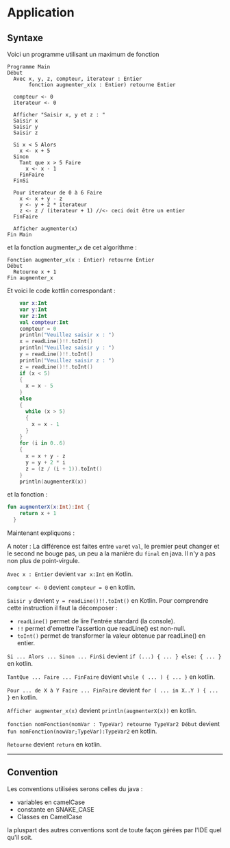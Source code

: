 # Application

## Syntaxe
Voici un programme utilisant un maximum de fonction
```
Programme Main
Début
  Avec x, y, z, compteur, iterateur : Entier
       fonction augmenter_x(x : Entier) retourne Entier

  compteur <- 0
  iterateur <- 0

  Afficher "Saisir x, y et z : "
  Saisir x
  Saisir y
  Saisir z

  Si x < 5 Alors
    x <- x + 5
  Sinon
    Tant que x > 5 Faire
      x <- x - 1
    FinFaire
  FinSi

  Pour iterateur de 0 à 6 Faire
    x <- x + y - z
    y <- y + 2 * iterateur
    z <- z / (iterateur + 1) //<- ceci doit être un entier
  FinFaire
  
  Afficher augmenter(x)
Fin Main
```
et la fonction augmenter_x de cet algorithme :
```
Fonction augmenter_x(x : Entier) retourne Entier
Début
  Retourne x + 1
Fin augmenter_x
```

Et voici le code kottlin correspondant :
```kotlin
    var x:Int
    var y:Int
    var z:Int
    val compteur:Int
    compteur = 0
    println("Veuillez saisir x : ")
    x = readLine()!!.toInt()
    println("Veuillez saisir y : ")
    y = readLine()!!.toInt()
    println("Veuillez saisir z : ")
    z = readLine()!!.toInt()
    if (x < 5)
    {
      x = x - 5
    }
    else
    {
      while (x > 5)
      {
        x = x - 1
      }
    }
    for (i in 0..6)
    {
      x = x + y - z
      y = y + 2 * i
      z = (z / (i + 1)).toInt()
    }
    println(augmenterX(x))
```
et la fonction :
```kotlin
fun augmenterX(x:Int):Int {
    return x + 1
  }
```
Maintenant expliquons :

A noter : La différence est faites entre `var`et `val`, le premier peut changer et le second ne bouge pas, un peu a la manière du `final` en java. Il n'y a pas non plus de point-virgule.

`Avec x : Entier` devient `var x:Int` en Kotlin.

`compteur <- 0` devient `compteur = 0` en kotlin.

`Saisir y` devient `y = readLine()!!.toInt()` en Kotlin. Pour comprendre cette instruction il faut la décomposer :
- `readLine()` permet de lire l'entrée standard (la console).
- `!!` permet d'emettre l'assertion que readLine() est non-null.
- `toInt()` permet de transformer la valeur obtenue par readLine() en entier.

`Si ... Alors ... Sinon ... FinSi` devient `if (...) { ... } else: { ... }` en kotlin.

`TantQue ... Faire ... FinFaire` devient `while ( ... ) { ... }` en kotlin.

`Pour ... de X à Y Faire ... FinFaire` devient `for ( ... in X..Y ) { ... }` en kotlin.

`Afficher augmenter_x(x)` devient `println(augmenterX(x))` en kotlin.

`fonction nomFonction(nomVar : TypeVar) retourne TypeVar2 Début` devient `fun nomFonction(nowVar;TypeVar):TypeVar2` en kotlin.

`Retourne` devient `return` en kotlin.

___

## Convention
Les conventions utilisées serons celles du java :
- variables en camelCase
- constante en SNAKE_CASE
- Classes en CamelCase

la pluspart des autres conventions sont de toute façon gérées par l'IDE quel qu'il soit.
